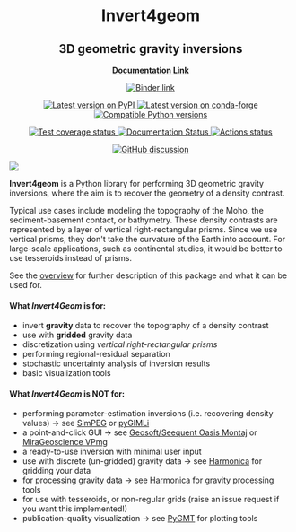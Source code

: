 <h1 align="center">Invert4geom</h1>
<h2 align="center">3D geometric gravity inversions
</h2>

<p align="center">
<a href="https://invert4geom.readthedocs.io"><strong>Documentation Link</strong></a>
</p>

<!-- SPHINX-START1 -->

<p align="center">
<a href="https://mybinder.org/v2/gh/mdtanker/invert4geom/main">
 <img src="https://mybinder.org/badge_logo.svg" alt="Binder link"></a>
 </p>

<p align="center">
<a href=https://pypi.org/project/invert4geom/>
<img src=https://img.shields.io/pypi/v/invert4geom
alt="Latest version on PyPI"
/>
</a>
<a href=https://github.com/conda-forge/invert4geom-feedstock>
<img src=https://img.shields.io/conda/vn/conda-forge/invert4geom
alt="Latest version on conda-forge"
/>
</a>
<a href=https://pypi.org/project/invert4geom/>
<img src=https://img.shields.io/pypi/pyversions/invert4geom
alt="Compatible Python versions"
/>

<p align="center">
<a href=https://app.codecov.io/github/mdtanker/invert4geom>
<img src=https://codecov.io/github/mdtanker/invert4geom/badge.svg?
alt="Test coverage status"
/>
</a>
<a href=https://invert4geom.readthedocs.io/en/latest/?badge=latest>
<img src=https://readthedocs.org/projects/invert4geom/badge/?version=latest&style=flat-square
alt='Documentation Status'
/>
<a href=https://github.com/mdtanker/invert4geom/actions>
<img src=https://github.com/mdtanker/invert4geom/workflows/CI/badge.svg
alt="Actions status"
/>
<p align="center">
<a href=https://github.com/mdtanker/invert4geom/discussions>
<img src=https://img.shields.io/static/v1?label=Discussions&message=Ask&color=blue&logo=github
alt="GitHub discussion"
/>
<!-- </a>
<a href="https://zenodo.org/badge/latestdoi/475677039">
<img src="https://zenodo.org/badge/475677039.svg?style=flat-square"
alt="Zenodo DOI"
/> -->
</a>
 </p>

<!-- <p align="center">
<img src="docs/figures/cover_fig.png"/>
</p> -->

<!-- SPHINX-END1 -->

![](docs/figures/cover_fig.png)

<!-- <p align="center">
<img src="docs/figures/cover_fig.png" width="400"/>
</p> -->

<!-- SPHINX-START2 -->

**Invert4geom** is a Python library for performing 3D geometric gravity inversions, where the aim is to recover the geometry of a density contrast.

Typical use cases include modeling the topography of the Moho, the sediment-basement contact, or bathymetry.
These density contrasts are represented by a layer of vertical right-rectangular prisms.
Since we use vertical prisms, they don't take the curvature of the Earth into account.
For large-scale applications, such as continental studies, it would be better to use tesseroids instead of prisms.

See the [overview](overview.md) for further description of this package and what it can be used for.

#### What _Invert4Geom_ is for:

- invert **gravity** data to recover the topography of a density contrast
- use with **gridded** gravity data
- discretization using _vertical right-rectangular prisms_
- performing regional-residual separation
- stochastic uncertainty analysis of inversion results
- basic visualization tools

#### What _Invert4Geom_ is **NOT** for:

- performing parameter-estimation inversions (i.e. recovering density values) -> see [SimPEG](https://simpeg.xyz/) or [pyGIMLi](https://www.pygimli.org/index.html)
- a point-and-click GUI -> see [Geosoft/Seequent Oasis Montaj](https://www.seequent.com/products-solutions/geosoft-oasis-montaj/) or [MiraGeoscience VPmg](https://www.mirageoscience.com/mining-industry-software/geoscience-analyst-pro-geophysics/)
- a ready-to-use inversion with minimal user input
- use with discrete (un-gridded) gravity data -> see [Harmonica](https://www.fatiando.org/harmonica/latest/index.html) for gridding your data
- for processing gravity data -> see [Harmonica](https://www.fatiando.org/harmonica/latest/index.html) for gravity processing tools
- for use with tesseroids, or non-regular grids (raise an issue request if you want this implemented!)
- publication-quality visualization -> see [PyGMT](https://www.pygmt.org/dev/index.html) for plotting tools

<!-- prettier-ignore-start -->
[actions-badge]:            https://github.com/mdtanker/invert4geom/workflows/CI/badge.svg
[actions-link]:             https://github.com/mdtanker/invert4geom/actions
[conda-badge]:              https://img.shields.io/conda/vn/conda-forge/invert4geom
[conda-link]:               https://github.com/conda-forge/invert4geom-feedstock
[codecov-badge]:            https://codecov.io/github/mdtanker/invert4geom/badge.svg?
[codecov-link]:             https://app.codecov.io/github/mdtanker/invert4geom
[github-discussions-badge]: https://img.shields.io/static/v1?label=Discussions&message=Ask&color=blue&logo=github
[github-discussions-link]:  https://github.com/mdtanker/invert4geom/discussions
[pypi-link]:                https://pypi.org/project/invert4geom/
[pypi-platforms]:           https://img.shields.io/pypi/pyversions/invert4geom
[pypi-version]:             https://img.shields.io/pypi/v/invert4geom
[rtd-badge]:                https://readthedocs.org/projects/invert4geom/badge/?version=latest
[rtd-link]:                 https://invert4geom.readthedocs.io/en/latest/?badge=latest

<!-- prettier-ignore-end -->

<!-- SPHINX-END2 -->
